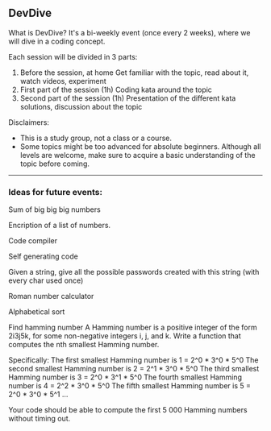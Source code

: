 ## DevDive

What is DevDive? It's a bi-weekly event (once every 2 weeks), where we will dive in a coding concept.

Each session will be divided in 3 parts:
1. Before the session, at home
  Get familiar with the topic, read about it, watch videos, experiment
2. First part of the session (1h)
 Coding kata around the topic
3. Second part of the session (1h)
 Presentation of the different kata solutions, discussion about the topic


Disclaimers:
- This is a study group, not a class or a course. 
- Some topics might be too advanced for absolute beginners. Although all levels are welcome, make sure to acquire a basic understanding of the topic before coming.


---

### Ideas for future events:

Sum of big big big numbers

Encription of a list of numbers.

Code compiler

Self generating code

Given a string, give all the possible passwords created with this string (with every char used once)

Roman number calculator

Alphabetical sort

Find hamming number
A Hamming number is a positive integer of the form 2i3j5k, for some non-negative integers i, j, and k.
Write a function that computes the nth smallest Hamming number.

Specifically:
The first  smallest Hamming number is 1 = 2^0 * 3^0 * 5^0
The second smallest Hamming number is 2 = 2^1 * 3^0 * 5^0
The third  smallest Hamming number is 3 = 2^0 * 3^1 * 5^0
The fourth smallest Hamming number is 4 = 2^2 * 3^0 * 5^0
The fifth  smallest Hamming number is 5 = 2^0 * 3^0 * 5^1
...

Your code should be able to compute the first 5 000 Hamming numbers without timing out.

